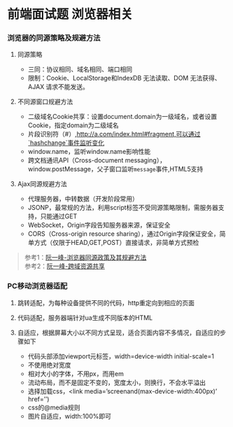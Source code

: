 # 前端面试题 浏览器相关

### 浏览器的同源策略及规避方法
1. 同源策略

    - 三同：协议相同、域名相同、端口相同
    - 限制：Cookie、LocalStorage和IndexDB 无法读取、DOM 无法获得、AJAX 请求不能发送。

2. 不同源窗口规避方法
    
    - 二级域名Cookie共享：设置document.domain为一级域名，或者设置Cookie，指定domain为二级域名
    - 片段识别符（#）,http://a.com/index.html#fragment,可以通过`hashchange`事件监听变化
    - window.name，监听window.name影响性能
    - 跨文档通讯API（Cross-document messaging），window.postMessage，父子窗口监听`message`事件,HTML5支持

3. Ajax同源规避方法
    
    - 代理服务器，中转数据（开发阶段常用）
    - JSONP，最常规的方法，利用script标签不受同源策略限制，需服务器支持，只能通过GET
    - WebSocket，Origin字段告知服务器来源，保证安全
    - CORS（Cross-origin resource sharing），通过Origin字段保证安全，简单方式（仅限于HEAD,GET,POST）直接请求，非简单方式预检

> 参考1：[阮一峰-浏览器同源政策及其规避方法](http://www.ruanyifeng.com/blog/2016/04/same-origin-policy.html) <br/>
> 参考2：[阮一峰-跨域资源共享](http://www.ruanyifeng.com/blog/2016/04/cors.html)

### PC移动浏览器适配
1. 跳转适配，为每种设备提供不同的代码，http重定向到相应的页面
2. 代码适配，服务器端针对ua生成不同版本的HTML
3. 自适应，根据屏幕大小以不同方式呈现，适合页面内容不多情况，自适应的步骤如下 
    
    - 代码头部添加viewport元标签，width=device-width initial-scale=1
    - 不使用绝对宽度
    - 相对大小的字体，不用px，而用em
    - 流动布局，而不是固定不变的，宽度太小，则换行，不会水平溢出
    - 选择加载css，<link media=’screenand(max-device-width:400px)’ href=’’)
    - css的@media规则
    - 图片自适应，width:100%即可
